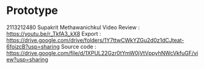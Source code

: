 # Prototype
2113212480 Supakrit Methawanichkul
Video Review : https://youtu.be/r_TkfA3_kX8
Export : https://drive.google.com/drive/folders/1Y7ttwCWkYZGu2d0z1dCJteat-6foizcB?usp=sharing
Source code : https://drive.google.com/file/d/1XPUL22Gzr0tYmW0jVtVppyhNWcVkfuGF/view?usp=sharing